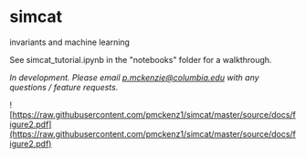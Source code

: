 # simcat
invariants and machine learning  

See simcat_tutorial.ipynb in the "notebooks" folder for a walkthrough.  

*In development. Please email p.mckenzie@columbia.edu with any questions / feature requests.*  


![https://raw.githubusercontent.com/pmckenz1/simcat/master/source/docs/figure2.pdf](https://raw.githubusercontent.com/pmckenz1/simcat/master/source/docs/figure2.pdf)  